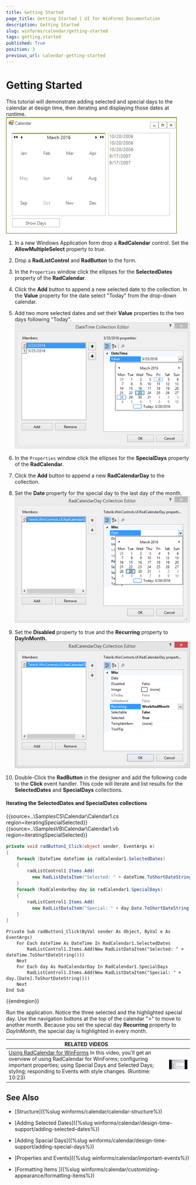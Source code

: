 ```yaml
---
title: Getting Started
page_title: Getting Started | UI for WinForms Documentation
description: Getting Started
slug: winforms/calendar/getting-started
tags: getting,started
published: True
position: 3
previous_url: calendar-getting-started
---
```


# Getting Started


This tutorial will demonstrate adding selected and special days to the calendar at design time, then iterating and displaying those dates at runtime.![calendar-getting-started 004](images/calendar-getting-started004.png)



1. In a new Windows Application form drop a __RadCalendar__ control. Set the __AllowMultipleSelect__ property to *true*.
          

1. Drop a __RadListControl__ and __RadButton__ to the form.

1. In the `Properties` window click the ellipses for the __SelectedDates__ property of the __RadCalendar__.

1. Click the __Add__ button to append a new selected date to the collection. In the __Value__ property for the date select "Today" from the drop-down calendar.

1. Add two more selected dates and set their __Value__ properties to the two days following "Today".
 ![calendar-getting-started 001](images/calendar-getting-started001.png)

1. In the `Properties` window click the ellipses for the __SpecialDays__ property of the __RadCalendar__. 


1. Click the __Add__ button to append a new __RadCalendarDay__ to the collection.

1. Set the __Date__ property for the special day to the last day of the month.![calendar-getting-started 002](images/calendar-getting-started002.png)

1. Set the __Disabled__ property to true and the __Recurring__ property to __DayInMonth.__
 ![calendar-getting-started 003](images/calendar-getting-started003.png)

1. Double-Click the __RadButton__ in the designer and add the following code to the __Click__ event handler. This code will iterate and list results for the __SelectedDates__ and __SpecialDays__ collections.


#### Iterating the SelectedDates and SpecialDates collections

{{source=..\SamplesCS\Calendar\Calendar1.cs region=iteratingSpecialSelected}} 
{{source=..\SamplesVB\Calendar\Calendar1.vb region=iteratingSpecialSelected}} 

````C#
private void radButton1_Click(object sender, EventArgs e)
{
    foreach (DateTime dateTime in radCalendar1.SelectedDates)
    {
        radListControl1.Items.Add(
          new RadListDataItem("Selected: " + dateTime.ToShortDateString()));
    }
    foreach (RadCalendarDay day in radCalendar1.SpecialDays)
    {
        radListControl1.Items.Add(
          new RadListDataItem("Special: " + day.Date.ToShortDateString()));
    }
}

````
````VB.NET
Private Sub radButton1_Click(ByVal sender As Object, ByVal e As EventArgs)
    For Each dateTime As DateTime In RadCalendar1.SelectedDates
        RadListControl1.Items.Add(New RadListDataItem("Selected: " + dateTime.ToShortDateString()))
    Next
    For Each day As RadCalendarDay In RadCalendar1.SpecialDays
        RadListControl1.Items.Add(New RadListDataItem("Special: " + day.[Date].ToShortDateString()))
    Next
End Sub

````

{{endregion}} 


Run the application. Notice the three selected and the highlighted special day. Use the navigation buttons at the top of the calendar ">" to move to another month. Because you set the special day __Recurring__ property to *DayInMonth*, the special day is highlighted in every month. 
        
        


| RELATED VIDEOS |  |
| ------ | ------ |
|[Using RadCalendar for WinForms](http://tv.telerik.com/winforms/radcalendar/using-radcalendar-for-winforms) In this video, you'll get an overview of using RadCalendar for WinForms; configuring important properties; using Special Days and Selected Days; styling; responding to Events with style changes. (Runtime: 10:23)|![calendar-getting-started 005](images/calendar-getting-started005.png)|

## See Also

* [Structure]({%slug winforms/calendar/calendar-structure%})

* [Adding Selected Dates]({%slug winforms/calendar/design-time-support/adding-selected-dates%})

* [Adding Spacial Days]({%slug winforms/calendar/design-time-support/adding-special-days%})

* [Properties and Events]({%slug winforms/calendar/important-events%})

* [Formatting Items ]({%slug  winforms/calendar/customizing-appearance/formatting-items%})


